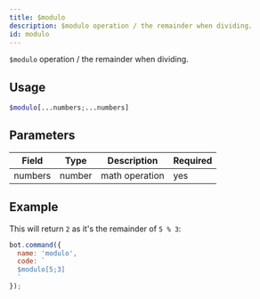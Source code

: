 ```yaml
---
title: $modulo
description: $modulo operation / the remainder when dividing.
id: modulo
---
```


`$modulo` operation / the remainder when dividing.

## Usage

```php
$modulo[...numbers;...numbers]
```

## Parameters 


| Field   | Type   | Description    | Required |
| ------- | ------ | -------------- | -------- |
| numbers | number | math operation | yes      |


## Example

This will return `2` as it's the remainder of `5 % 3`:

```javascript
bot.command({
  name: 'modulo',
  code: `
  $modulo[5;3]
  `
});
```
